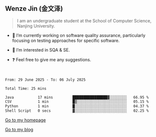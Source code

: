 ## Wenze Jin (金文泽)

> I am an undergraduate student at the School of Computer Science, Nanjing University.

- 🔭 I’m currently working on software quality assurance, particularly focusing on testing approaches for specific software.
  
- 🌱 I’m interested in SQA & SE.
  
- ❓ Feel free to give me any suggestions.  

<br>  

<!--START_SECTION:waka-->

```txt
From: 29 June 2025 - To: 06 July 2025

Total Time: 25 mins

Java           17 mins         ████████████████▓░░░░░░░░   66.95 %
CSV            1 min           █▒░░░░░░░░░░░░░░░░░░░░░░░   05.15 %
Python         1 min           █░░░░░░░░░░░░░░░░░░░░░░░░   04.37 %
Shell Script   0 secs          ▓░░░░░░░░░░░░░░░░░░░░░░░░   02.25 %
```

<!--END_SECTION:waka-->

[Go to my homepage](https://wenzejin.github.io)

[Go to my blog](https://wenzejin.notion.site/Wenze-Jin-s-Blog-1635e9fa7b6d80b3adcedfacc74aa717?pvs=4)
